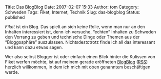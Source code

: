 Title: Das BlogBlog
Date: 2007-02-07 15:33
Author: tom
Category: Schweden
Tags: Fiket, Internet, Technik
Slug: das-blogblog
Status: published

*Fiket* ist ein Blog. Das spielt an sich keine Rolle, wenn man nur an
den Inhalten interessiert ist, denn ich versuche, “echten” Inhalten zu
Schweden den Vorrang zu geben und technische Dinge oder Themen aus der
“Bloggosphäre” auszulassen. Nichtsdestotrotz finde ich all das
interessant und kann dazu etwas sagen.

Wer also selbst Blogger ist oder einfach einen Blick hinter die Kulissen
von Fiket werfen möchte, ist auf meinem gerade eröffneten
[BlogBlog](http://blogblog.thomasmarquart.net/)
([RSS](http://blogblog.thomasmarquart.net/feed/)) herzlich willkommen,
in dem ich mich mit oben genanntem beschäftigen werde.

